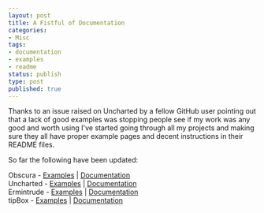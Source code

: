 ```yaml
--- 
layout: post
title: A Fistful of Documentation
categories:
- Misc
tags: 
- documentation
- examples
- readme
status: publish
type: post
published: true
---
```


Thanks to an issue raised on Uncharted by a fellow GitHub user pointing out that a lack of good examples was stopping people see if my work was any good and worth using I've started going through all my projects 
and making sure they all have proper example pages and decent instructions in their README files.

So far the following have been updated:

Obscura - [Examples](http://oinutter.github.com/Obscura/) | [Documentation](http://github.com/OiNutter/Obscura#readme)  
Uncharted - [Examples](http://oinutter.github.com/uncharted/) | [Documentation](http://github.com/OiNutter/uncharted#readme)  
Ermintrude - [Examples](http://oinutter.github.com/ermintrude/) | [Documentation](http://github.com/OiNutter/ermintrude#readme)  
tipBox - [Examples](http://oinutter.github.com/tipBox/) | [Documentation](http://github.com/OiNutter/tipBox#readme)  
